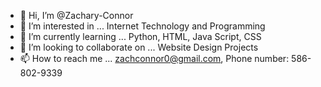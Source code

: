 - 👋 Hi, I’m @Zachary-Connor
- 👀 I’m interested in ... Internet Technology and Programming
- 🌱 I’m currently learning ... Python, HTML, Java Script, CSS
- 💞️ I’m looking to collaborate on ... Website Design Projects
- 📫 How to reach me ... zachconnor0@gmail.com, Phone number: 586-802-9339

<!---
Zachary-Connor/Zachary-Connor is a ✨ special ✨ repository because its `README.md` (this file) appears on your GitHub profile.
You can click the Preview link to take a look at your changes.
--->
